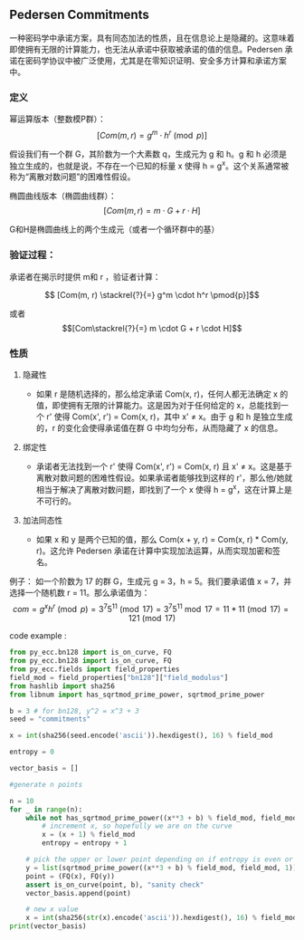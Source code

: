 ## Pedersen Commitments
一种密码学中承诺方案，具有同态加法的性质，且在信息论上是隐藏的。这意味着即使拥有无限的计算能力，也无法从承诺中获取被承诺的值的信息。Pedersen 承诺在密码学协议中被广泛使用，尤其是在零知识证明、安全多方计算和承诺方案中。

### 定义

幂运算版本（整数模P群）：
$$ [Com(m, r) = g^m \cdot h^r \pmod{p}] $$

假设我们有一个群 G，其阶数为一个大素数 q，生成元为 g 和 h。g 和 h 必须是独立生成的，也就是说，不存在一个已知的标量 x 使得 h = g<sup>x</sup>。这个关系通常被称为“离散对数问题”的困难性假设。

椭圆曲线版本（椭圆曲线群）：
$$ [Com(m, r) = m \cdot G + r \cdot H]$$

G和H是椭圆曲线上的两个生成元（或者一个循环群中的基）

### 验证过程：
承诺者在揭示时提供 m和 r ，验证者计算：

$$ [Com(m, r) \stackrel{?}{=} g^m \cdot h^r \pmod{p}]$$

或者
$$[Com\stackrel{?}{=} m \cdot G + r \cdot H]$$

### 性质
1. 隐藏性
    - 如果 r 是随机选择的，那么给定承诺 Com(x, r)，任何人都无法确定 x 的值，即使拥有无限的计算能力。这是因为对于任何给定的 x，总能找到一个 r' 使得 Com(x', r') = Com(x, r)，其中 x' ≠ x。由于 g 和 h 是独立生成的，r 的变化会使得承诺值在群 G 中均匀分布，从而隐藏了 x 的信息。

2. 绑定性
    - 承诺者无法找到一个 r' 使得 Com(x', r') = Com(x, r) 且 x' ≠ x。这是基于离散对数问题的困难性假设。如果承诺者能够找到这样的 r'，那么他/她就相当于解决了离散对数问题，即找到了一个 x 使得 h = g<sup>x</sup>，这在计算上是不可行的。

3. 加法同态性
    - 如果 x 和 y 是两个已知的值，那么 Com(x + y, r) = Com(x, r) * Com(y, r)。这允许 Pedersen 承诺在计算中实现加法运算，从而实现加密和签名。



例子： 如一个阶数为 17 的群 G，生成元 g = 3，h = 5。我们要承诺值 x = 7，并选择一个随机数 r = 11。那么承诺值为：
$$com = g^{x}h^{r}\pmod{p} = 3^{7}5^{11}\pmod{17} = 3^{7}5^{11} \bmod 17 = 11 * 11 \pmod {17} = 121 \pmod {17}$$



code example :
```python
from py_ecc.bn128 import is_on_curve, FQ
from py_ecc.bn128 import is_on_curve, FQ
from py_ecc.fields import field_properties
field_mod = field_properties["bn128"]["field_modulus"]
from hashlib import sha256
from libnum import has_sqrtmod_prime_power, sqrtmod_prime_power

b = 3 # for bn128, y^2 = x^3 + 3
seed = "commitments"

x = int(sha256(seed.encode('ascii')).hexdigest(), 16) % field_mod 

entropy = 0

vector_basis = []

#generate n points

n = 10
for _ in range(n):
    while not has_sqrtmod_prime_power((x**3 + b) % field_mod, field_mod, 1):
        # increment x, so hopefully we are on the curve
        x = (x + 1) % field_mod
        entropy = entropy + 1

    # pick the upper or lower point depending on if entropy is even or odd
    y = list(sqrtmod_prime_power((x**3 + b) % field_mod, field_mod, 1))[entropy & 1 == 0]
    point = (FQ(x), FQ(y))
    assert is_on_curve(point, b), "sanity check"
    vector_basis.append(point)

    # new x value
    x = int(sha256(str(x).encode('ascii')).hexdigest(), 16) % field_mod 
print(vector_basis)

```
